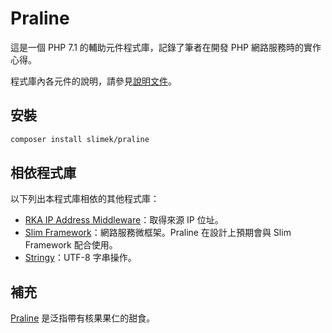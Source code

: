 Praline
=======

這是一個 PHP 7.1 的輔助元件程式庫，記錄了筆者在開發 PHP 網路服務時的實作心得。

程式庫內各元件的說明，請參見[說明文件](doc/README.md)。

安裝
----

```bash
composer install slimek/praline
```

相依程式庫
----------

以下列出本程式庫相依的其他程式庫：

- [RKA IP Address Middleware](https://github.com/akrabat/rka-ip-address-middleware)：取得來源 IP 位址。
- [Slim Framework](https://www.slimframework.com/)：網路服務微框架。Praline 在設計上預期會與 Slim Framework 配合使用。
- [Stringy](https://github.com/danielstjules/Stringy)：UTF-8 字串操作。

補充
----

[Praline](https://en.wikipedia.org/wiki/Praline) 是泛指帶有核果果仁的甜食。
